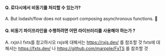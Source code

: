 #### Q. 로다시에서 비동기를 처리할 수 있는가?

A. But lodash/flow does not support composing asynchronous functions. 🤔

#### Q. 비동기 파이프라인을 수행하려면 어떤 라이브러리를 사용해야 하는가 ?
A. rxjs나 fxts를 참고하시오
rxjs에 대해서는 https://rxjs.dev/ 를 참조할 것
fxts에 대해서는 https://fxts.dev/ 나  https://github.com/marpple/FxTS 를 참조할 것
